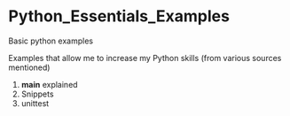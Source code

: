 # Python_Essentials_Examples
Basic python examples

Examples that allow me to increase my Python skills (from various sources mentioned)

1. __main__ explained
2. Snippets
3. unittest
